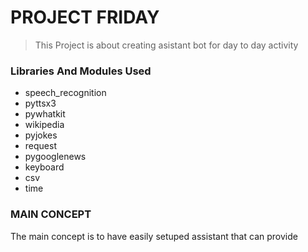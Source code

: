 # PROJECT FRIDAY

> This Project is about creating asistant bot for day to day activity 

### Libraries And Modules Used
* speech_recognition
* pyttsx3
* pywhatkit
* wikipedia
* pyjokes
* request 
* pygooglenews
* keyboard
* csv
* time

### MAIN CONCEPT

The main concept is to have easily setuped assistant that can provide 